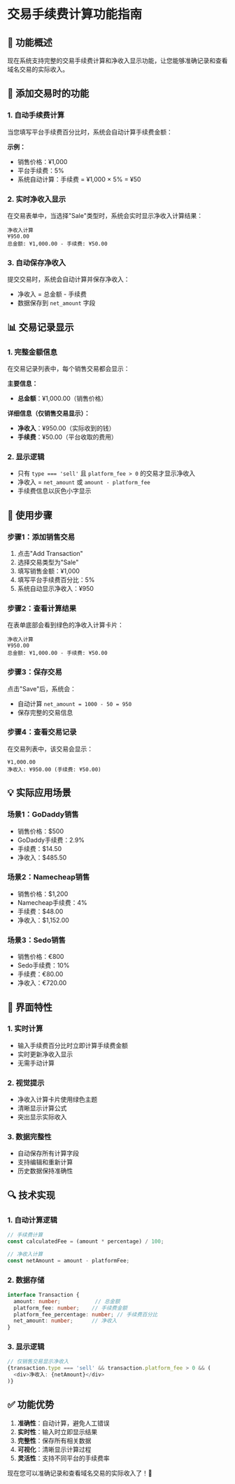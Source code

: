 # 交易手续费计算功能指南

## 🎯 功能概述

现在系统支持完整的交易手续费计算和净收入显示功能，让您能够准确记录和查看域名交易的实际收入。

## 📝 添加交易时的功能

### 1. 自动手续费计算
当您填写平台手续费百分比时，系统会自动计算手续费金额：

**示例：**
- 销售价格：¥1,000
- 平台手续费：5%
- 系统自动计算：手续费 = ¥1,000 × 5% = ¥50

### 2. 实时净收入显示
在交易表单中，当选择"Sale"类型时，系统会实时显示净收入计算结果：

```
净收入计算
¥950.00
总金额: ¥1,000.00 - 手续费: ¥50.00
```

### 3. 自动保存净收入
提交交易时，系统会自动计算并保存净收入：
- 净收入 = 总金额 - 手续费
- 数据保存到 `net_amount` 字段

## 📊 交易记录显示

### 1. 完整金额信息
在交易记录列表中，每个销售交易都会显示：

**主要信息：**
- **总金额**：¥1,000.00（销售价格）

**详细信息（仅销售交易显示）：**
- **净收入**：¥950.00（实际收到的钱）
- **手续费**：¥50.00（平台收取的费用）

### 2. 显示逻辑
- 只有 `type === 'sell'` 且 `platform_fee > 0` 的交易才显示净收入
- 净收入 = `net_amount` 或 `amount - platform_fee`
- 手续费信息以灰色小字显示

## 🔧 使用步骤

### 步骤1：添加销售交易
1. 点击"Add Transaction"
2. 选择交易类型为"Sale"
3. 填写销售金额：¥1,000
4. 填写平台手续费百分比：5%
5. 系统自动显示净收入：¥950

### 步骤2：查看计算结果
在表单底部会看到绿色的净收入计算卡片：
```
净收入计算
¥950.00
总金额: ¥1,000.00 - 手续费: ¥50.00
```

### 步骤3：保存交易
点击"Save"后，系统会：
- 自动计算 `net_amount = 1000 - 50 = 950`
- 保存完整的交易信息

### 步骤4：查看交易记录
在交易列表中，该交易会显示：
```
¥1,000.00
净收入: ¥950.00 (手续费: ¥50.00)
```

## 💡 实际应用场景

### 场景1：GoDaddy销售
- 销售价格：$500
- GoDaddy手续费：2.9%
- 手续费：$14.50
- 净收入：$485.50

### 场景2：Namecheap销售
- 销售价格：$1,200
- Namecheap手续费：4%
- 手续费：$48.00
- 净收入：$1,152.00

### 场景3：Sedo销售
- 销售价格：€800
- Sedo手续费：10%
- 手续费：€80.00
- 净收入：€720.00

## 🎨 界面特性

### 1. 实时计算
- 输入手续费百分比时立即计算手续费金额
- 实时更新净收入显示
- 无需手动计算

### 2. 视觉提示
- 净收入计算卡片使用绿色主题
- 清晰显示计算公式
- 突出显示实际收入

### 3. 数据完整性
- 自动保存所有计算字段
- 支持编辑和重新计算
- 历史数据保持准确性

## 🔍 技术实现

### 1. 自动计算逻辑
```typescript
// 手续费计算
const calculatedFee = (amount * percentage) / 100;

// 净收入计算
const netAmount = amount - platformFee;
```

### 2. 数据存储
```typescript
interface Transaction {
  amount: number;           // 总金额
  platform_fee: number;    // 手续费金额
  platform_fee_percentage: number; // 手续费百分比
  net_amount: number;      // 净收入
}
```

### 3. 显示逻辑
```typescript
// 仅销售交易显示净收入
{transaction.type === 'sell' && transaction.platform_fee > 0 && (
  <div>净收入: {netAmount}</div>
)}
```

## ✅ 功能优势

1. **准确性**：自动计算，避免人工错误
2. **实时性**：输入时立即显示结果
3. **完整性**：保存所有相关数据
4. **可视化**：清晰显示计算过程
5. **灵活性**：支持不同平台的手续费率

现在您可以准确记录和查看域名交易的实际收入了！🎉
